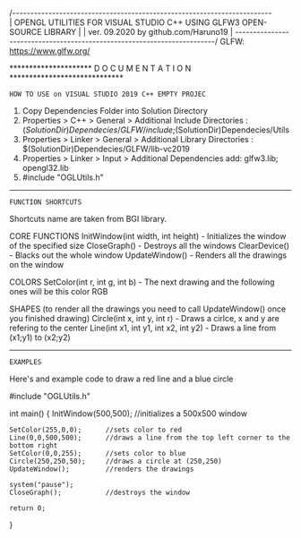 
  /------------------------------------------------------------------------\
  | OPENGL UTILITIES FOR VISUAL STUDIO C++ USING GLFW3 OPEN-SOURCE LIBRARY |
  |									                ver. 09.2020 by github.com/Haruno19    |
  \------------------------------------------------------------------------/
GLFW: https://www.glfw.org/


********************* D O C U M E N T A T I O N *****************************


	HOW TO USE on VISUAL STUDIO 2019 C++ EMPTY PROJEC

1. Copy Dependencies Folder into Solution Directory
2. Properties > C++ > General > Additional Include Directories		: $(SolutionDir)Dependecies/GLFW/include;$(SolutionDir)Dependecies/Utils
3. Properties > Linker > General > Additional Library Directories	: $(SolutionDir)Dependecies/GLFW/lib-vc2019
4. Properties > Linker > Input > Additional Dependencies		 add: glfw3.lib; opengl32.lib
5. #include "OGLUtils.h"

------------------------------------------------------------------------------------------------

	FUNCTION SHORTCUTS
Shortcuts name are taken from BGI library.

CORE FUNCTIONS
InitWindow(int width, int height)	 - Initializes the window of the specified size
CloseGraph()						 - Destroys all the windows
ClearDevice()					 	 - Blacks out the whole window
UpdateWindow()						 - Renders all the drawings on the window

COLORS
SetColor(int r, int g, int b)		 - The next drawing and the following ones will be this color RGB

SHAPES (to render all the drawings you need to call UpdateWindow() once you finished drawing)
Circle(int x, int y, int r)			 - Draws a cirlce, x and y are refering to the center
Line(int x1, int y1, int x2, int y2) - Draws a line from (x1;y1) to (x2;y2)

-------------------------------------------------------------------------------------------------

	EXAMPLES
Here's and example code to draw a red line and a blue circle


#include "OGLUtils.h"

int main()
{
	InitWindow(500,500);	//initializes a 500x500 window

	SetColor(255,0,0);		//sets color to red
	Line(0,0,500,500);		//draws a line from the top left corner to the bottom right
	SetColor(0,0,255);		//sets color to blue
	Circle(250,250,50);		//draws a circle at (250,250) 
	UpdateWindow();			//renders the drawings

	system("pause");
	CloseGraph();			//destroys the window

	return 0;
}

